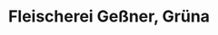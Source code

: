 ---
title: "Fleischerei Geßner, Grüna"
url: /chemnitz/fleischerei-gessner-gruena/
shop: Metzgerei
---